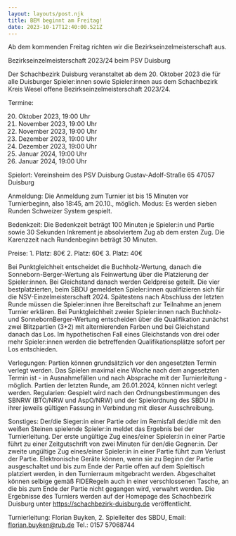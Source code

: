 ```yaml
---
layout: layouts/post.njk
title: BEM beginnt am Freitag!
date: 2023-10-17T12:40:00.521Z
---
```

A﻿b dem kommenden Freitag richten wir die Bezirkseinzelmeisterschaft aus.

<!--StartFragment-->

Bezirkseinzelmeisterschaft 2023/24 beim PSV Duisburg

<!--EndFragment-->

<!--StartFragment-->

Der Schachbezirk Duisburg veranstaltet ab dem 20. Oktober 2023 die für alle Duisburger Spieler:innen sowie Spieler:innen aus dem Schachbezirk Kreis Wesel offene Bezirkseinzelmeisterschaft 2023/24.

 Termine: 

20. Oktober 2023, 19:00 Uhr 
21. November 2023, 19:00 Uhr 
22. November 2023, 19:00 Uhr 
23. Dezember 2023, 19:00 Uhr 
24. Dezember 2023, 19:00 Uhr 
25. Januar 2024, 19:00 Uhr 
26. Januar 2024, 19:00 Uhr 

Spielort: Vereinsheim des PSV Duisburg Gustav-Adolf-Straße 65 47057 Duisburg 

Anmeldung: Die Anmeldung zum Turnier ist bis 15 Minuten vor Turnierbeginn, also 18:45, am 20.10., möglich. Modus: Es werden sieben Runden Schweizer System gespielt. 

Bedenkzeit: Die Bedenkzeit beträgt 100 Minuten je Spieler:in und Partie sowie 30 Sekunden Inkrement je absolviertem Zug ab dem ersten Zug. Die Karenzzeit nach Rundenbeginn beträgt 30 Minuten. 

Preise: 1. Platz: 80€ 2. Platz: 60€ 3. Platz: 40€

<!--EndFragment-->



<!--StartFragment-->

Bei Punktgleichheit entscheidet die Buchholz-Wertung, danach die Sonneborn-Berger-Wertung als Feinwertung über die Platzierung der Spieler:innen. Bei Gleichstand danach werden Geldpreise geteilt. Die vier bestplatzierten, beim SBDU gemeldeten Spieler:innen qualifizieren sich für die NSV-Einzelmeisterschaft 2024. Spätestens nach Abschluss der letzten Runde müssen die Spieler:innen ihre Bereitschaft zur Teilnahme an jenem Turnier erklären. Bei Punktgleichheit zweier Spieler:innen nach Buchholz- und SonnebornBerger-Wertung entscheiden über die Qualifikation zunächst zwei Blitzpartien (3+2) mit alternierenden Farben und bei Gleichstand danach das Los. Im hypothetischen Fall eines Gleichstands von drei oder mehr Spieler:innen werden die betreffenden Qualifikationsplätze sofort per Los entschieden. 

Verlegungen: Partien können grundsätzlich vor den angesetzten Termin verlegt werden. Das Spielen maximal eine Woche nach dem angesetzten Termin ist - in Ausnahmefällen und nach Absprache mit der Turnierleitung - möglich. Partien der letzten Runde, am 26.01.2024, können nicht verlegt werden. Regularien: Gespielt wird nach den Ordnungsbestimmungen des SBNRW (BTO/NRW und AspO/NRW) und der Spielordnung des SBDU in ihrer jeweils gültigen Fassung in Verbindung mit dieser Ausschreibung. 

Sonstiges: Der/die Sieger:in einer Partie oder im Remisfall der/die mit den weißen Steinen spielende Spieler:in meldet das Ergebnis bei der Turnierleitung. Der erste ungültige Zug eines/einer Spieler:in in einer Partie führt zu einer Zeitgutschrift von zwei Minuten für den/die Gegner:in. Der zweite ungültige Zug eines/einer Spieler:in in einer Partie führt zum Verlust der Partie. Elektronische Geräte können, wenn sie zu Beginn der Partie ausgeschaltet und bis zum Ende der Partie offen auf dem Spieltisch platziert werden, in den Turnierraum mitgebracht werden. Abgeschaltet können selbige gemäß FIDERegeln auch in einer verschlossenen Tasche, an die bis zum Ende der Partie nicht gegangen wird, verwahrt werden. Die Ergebnisse des Turniers werden auf der Homepage des Schachbezirk Duisburg unter https://schachbezirk-duisburg.de veröffentlicht. 

Turnierleitung: Florian Buyken, 2. Spielleiter des SBDU, Email: florian.buyken@rub.de Tel.: 0157 57068744

<!--EndFragment-->